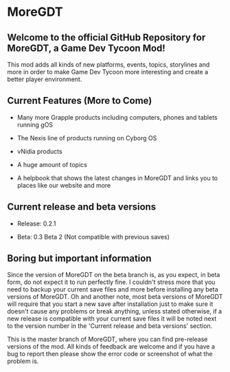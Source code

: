 # MoreGDT
## Welcome to the official GitHub Repository for MoreGDT, a Game Dev Tycoon Mod!

This mod adds all kinds of new platforms, events, topics, storylines and more
in order to make Game Dev Tycoon more interesting and create a better player
environment.

## Current Features (More to Come)  
- Many more Grapple products including computers, phones and tablets running gOS

- The Nexis line of products running on Cyborg OS

- vNidia products 

- A huge amount of topics

- A helpbook that shows the latest changes in MoreGDT and links you to places like our website and more


## Current release and beta versions

- Release: 0.2.1

- Beta: 0.3 Beta 2 (Not compatible with previous saves)

## Boring but important information

Since the version of MoreGDT on the beta branch is, as you expect, in beta form, do not expect it to run perfectly fine. I couldn't stress more that you need to backup your current save files and more before installing any beta versions of MoreGDT. Oh and another note, most beta versions of MoreGDT will require that you start a new save after installation just to make sure it doesn't cause any problems or break anything, unless stated otherwise, if a new release is compatible with your current save files it will be noted next to the version number in the 'Current release and beta versions' section.

This is the master branch of MoreGDT, where you can find pre-release versions of the mod. All kinds of feedback are welcome and if you have a bug to report then please show the error code or screenshot of what the problem is.
